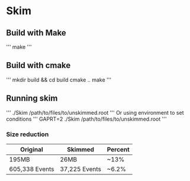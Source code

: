 # Skim

## Build with Make

'''
make
'''

## Build with cmake

'''
mkdir build && cd build
cmake ..
make
'''

## Running skim

'''
./Skim /path/to/files/to/unskimmed.root
'''
Or using environment to set conditions
'''
GAPRT=2 ./Skim /path/to/files/to/unskimmed.root
'''

### Size reduction

| Original       	| Skimmed       	| Percent 	|
|----------------	|---------------	|---------	|
| 195MB          	| 26MB          	| ~13%    	|
| 605,338 Events 	| 37,225 Events 	| ~6.2%   	|
